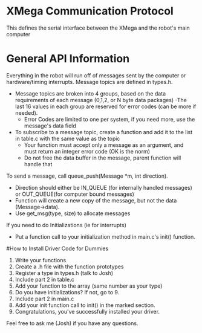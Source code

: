 XMega Communication Protocol
============================

This defines the serial interface between the XMega and the robot's main computer

# General API Information
Everything in the robot will run off of messages sent by the computer or hardware/timing interrupts.
Message topics are defined in types.h.
* Message topics are broken into 4 groups, based on the data requirements of each message (0,1,2, or N byte data packages) -The last 16 values in each group are reserved for error codes (can be more if needed).
  * Error Codes are limited to one per system, if you need more, use the message's data field
* To subscribe to a message topic, create a function and add it to the list in table.c with the same value as the topic
  * Your function must accept only a message as an argument, and must return an integer error code (OK is the norm)
  * Do not free the data buffer in the message, parent function will handle that

To send a message, call queue_push(Message *m, int direction).
* Direction should either be IN_QUEUE (for internally handled messages) or OUT_QUEUE(for computer bound messages)
* Function will create a new copy of the message, but not the data (Message->data). 
* Use get_msg(type, size) to allocate messages

If you need to do Initializations (ie for interrupts)
* Put a function call to your initialization method in main.c's init() function.

#How to Install Driver Code for Dummies
1. Write your functions
2. Create a .h file with the function prototypes
3. Register a type in types.h (talk to Josh)
4. Include part 2 in table.c
5. Add your function to the array (same number as your type)
6. Do you have initializations? If not, go to 9.
7. Include part 2 in main.c
8. Add your init function call to init() in the marked section.
9. Congratulations, you've successfully installed your driver.

Feel free to ask me (Josh) if you have any questions.




